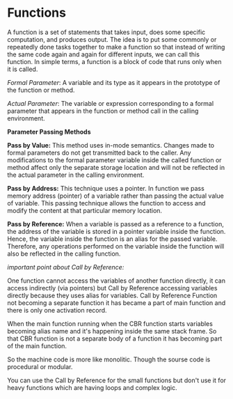 # Functions

A function is a set of statements that takes input, does some specific computation, and produces output. The idea is to put some commonly or repeatedly done tasks together to make a function so that instead of writing the same code again and again for different inputs, we can call this function.
In simple terms, a function is a block of code that runs only when it is called.

_Formal Parameter_: A variable and its type as it appears in the prototype of the function or method.

_Actual Parameter_: The variable or expression corresponding to a formal parameter that appears in the function or method call in the calling environment.

**Parameter Passing Methods**

**Pass by Value:**
This method uses in-mode semantics. Changes made to formal parameters do not get transmitted back to the caller. Any modifications to the formal parameter variable inside the called function or method affect only the separate storage location and will not be reflected in the actual parameter in the calling environment.

**Pass by Address:**
This technique uses a pointer. In function we pass memory address (pointer) of a variable rather than passing the actual value of variable. This passing technique allows the function to access and modify the content at that particular memory location.

**Pass by Reference:**
When a variable is passed as a reference to a function, the address of the variable is stored in a pointer variable inside the function. Hence, the variable inside the function is an alias for the passed variable. Therefore, any operations performed on the variable inside the function will also be reflected in the calling function.

_important point about Call by Reference:_

One function cannot access the variables of another function directly, it can access indirectly (via pointers) but Call by Reference accessing variables directly because they uses alias for variables.
Call by Reference Function not becoming a separate function it has became a part of main function and there is only one activation record.

When the main function running when the CBR function starts variables becoming alias name and it's happening inside the same stack frame. So that CBR function is not a separate body of a function it has becoming part of the main function.

So the machine code is more like monolitic. Though the
sourse code is procedural or modular.

You can use the Call by Reference for the small functions but don't use it for heavy functions which are having loops and complex logic.
